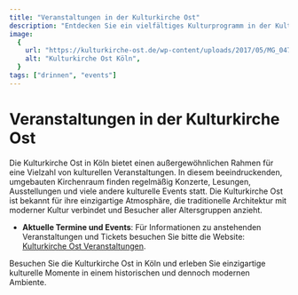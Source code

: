 ```yaml
---
title: "Veranstaltungen in der Kulturkirche Ost"
description: "Entdecken Sie ein vielfältiges Kulturprogramm in der Kulturkirche Ost in Köln, einem einzigartigen Veranstaltungsort mit einem breiten Spektrum an Events"
image:
  {
    url: "https://kulturkirche-ost.de/wp-content/uploads/2017/05/MG_0473ausschnitt-100x50.jpeg",
    alt: "Kulturkirche Ost Köln",
  }
tags: ["drinnen", "events"]
---
```


# Veranstaltungen in der Kulturkirche Ost

Die Kulturkirche Ost in Köln bietet einen außergewöhnlichen Rahmen für eine Vielzahl von kulturellen Veranstaltungen. In diesem beeindruckenden, umgebauten Kirchenraum finden regelmäßig Konzerte, Lesungen, Ausstellungen und viele andere kulturelle Events statt. Die Kulturkirche Ost ist bekannt für ihre einzigartige Atmosphäre, die traditionelle Architektur mit moderner Kultur verbindet und Besucher aller Altersgruppen anzieht.

- **Aktuelle Termine und Events**: Für Informationen zu anstehenden Veranstaltungen und Tickets besuchen Sie bitte die Website: [Kulturkirche Ost Veranstaltungen](https://kulturkirche-ost.de/termine/).

Besuchen Sie die Kulturkirche Ost in Köln und erleben Sie einzigartige kulturelle Momente in einem historischen und dennoch modernen Ambiente.
